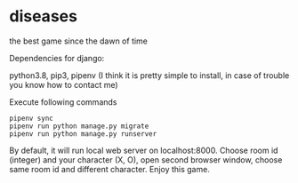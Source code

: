 # diseases
the best game since the dawn of time


Dependencies for django:

python3.8, pip3, pipenv (I think it is pretty simple to install, in case of trouble you know how to contact me)

Execute following commands

```shell
pipenv sync
pipenv run python manage.py migrate
pipenv run python manage.py runserver
```

By default, it will run local web server on localhost:8000. Choose room id (integer) and your character (X, O), open second browser window, choose same room id and different character.
Enjoy this game.
